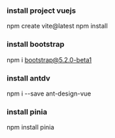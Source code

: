 ### install project vuejs
npm create vite@latest
npm install

### install bootstrap
npm i bootstrap@5.2.0-beta1

### install antdv
npm i --save ant-design-vue

### install pinia
npm install pinia
